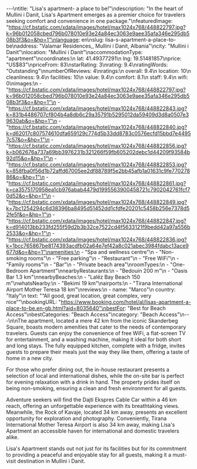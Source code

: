 ---\ntitle: "Lisa's apartment- a place to be!"\ndescription: "In the heart of Mullini i Danit, Lisa's Apartment emerges as a premier choice for travelers seeking comfort and convenience in one package."\nfeaturedImage: "https://cf.bstatic.com/xdata/images/hotel/max1024x768/448822797.jpg?k=96b012058cbed796b078010e93e24a84ec3063e9aee35afa346e295db508b3f3&o=&hp=1"\nlanguage: en\nslug: lisa-s-apartment-a-place-to-be\naddress: "Valamar Residences,, Mullini i Danit, Albania"\ncity: "Mullini i Danit"\nlocation: "Mullini i Danit"\naccommodationType: "apartment"\ncoordinates:\n  lat: 41.49377291\n  lng: 19.51481857\nprice: "US$83"\npriceFrom: 83\nstarRating: 3\nrating: 9.4\nratingWords: "Outstanding"\nnumberOfReviews: 4\nratings:\n  overall: 9.4\n  location: 10\n  cleanliness: 9.4\n  facilities: 10\n  value: 9.4\n  comfort: 8.1\n  staff: 9.4\n  wifi: 0\nimages:\n  - "https://cf.bstatic.com/xdata/images/hotel/max1024x768/448822797.jpg?k=96b012058cbed796b078010e93e24a84ec3063e9aee35afa346e295db508b3f3&o=&hp=1"\n  - "https://cf.bstatic.com/xdata/images/hotel/max1024x768/448822843.jpg?k=831b4486707cf804b4a8db6c29a35791b5295012da59409d3d8a0507e39630ab&o=&hp=1"\n  - "https://cf.bstatic.com/xdata/images/hotel/max1024x768/448822840.jpg?k=d62017c807574610dfa659129c774d5b33dd8783c0576ecfd15bbd7e44957c57&o=&hp=1"\n  - "https://cf.bstatic.com/xdata/images/hotel/max1024x768/448822856.jpg?k=b062676a737a69bb3976231b321266f59fb605202debc1d44209f93584b92d15&o=&hp=1"\n  - "https://cf.bstatic.com/xdata/images/hotel/max1024x768/448822853.jpg?k=858fba0f56d1b72affd67005ee2df88789f5e2bb45afb1a01631c9fe77027886&o=&hp=1"\n  - "https://cf.bstatic.com/xdata/images/hotel/max1024x768/448822861.jpg?k=ca3575170958ea1cb976abab4479d1995563900458721c7902042761fcf70d52&o=&hp=1"\n  - "https://cf.bstatic.com/xdata/images/hotel/max1024x768/448822849.jpg?k=7bc1254294c6d38396ba8495d51452dd1cfdfe20201c5458b256e7378d52fe5f&o=&hp=1"\n  - "https://cf.bstatic.com/xdata/images/hotel/max1024x768/448822847.jpg?k=d914013bb233fd255f59d2b3b32ce7522cd4f5633121f9bedd42a97a556b2533&o=&hp=1"\n  - "https://cf.bstatic.com/xdata/images/hotel/max1024x768/448822836.jpg?k=1bcc765867be8174393acdfb02a64e7ef42a8c021abec3984fdabc13ace9677d&o=&hp=1"\namenities:\n  - "Spa and wellness centre"\n  - "Non-smoking rooms"\n  - "Free parking"\n  - "Restaurant"\n  - "Free WiFi"\n  - "Family rooms"\n  - "Bar"\n  - "Private beach area"\nroomTypes:\n  - "One-Bedroom Apartment"\nnearbyRestaurants:\n  - "Bedouin 200 m"\n  - "Oasis Bar 1.3 km"\nnearbyBeaches:\n  - "Lalëz Bay Beach 150 m"\nwhatsNearby:\n  - "Bekimi 19 km"\nairports:\n  - "Tirana International Airport Mother Teresa 18 km"\nreviews:\n  - name: "Marco"\n    country: "Italy"\n    text: "“All good, great location, great complex, very nice”"\nbookingURL: "https://www.booking.com/hotel/al/lisas-apartment-a-place-to-be.en-gb.html?aid=8035640"\nbestFor: "Best for Beach Access"\nbestCategories: "Beach Access"\ncategory: "Beach Access"\n---\n\nThe apartment, located a mere 42 km from the iconic Skanderbeg Square, boasts modern amenities that cater to the needs of contemporary travelers. Guests can enjoy the convenience of free WiFi, a flat-screen TV for entertainment, and a washing machine, making it ideal for both short and long stays. The fully equipped kitchen, complete with a fridge, invites guests to prepare their meals just the way they like them, offering a taste of home in a new city.

For those who prefer dining out, the in-house restaurant presents a selection of local and international dishes, while the on-site bar is perfect for evening relaxation with a drink in hand. The property prides itself on being non-smoking, ensuring a clean and fresh environment for all guests.

Adventure seekers will find the Dajti Ekspres Cable Car within a 46 km reach, offering an unforgettable experience with its breathtaking views. Meanwhile, the Rock of Kavaje, located 34 km away, presents an excellent opportunity for exploration and photography. Conveniently, Tirana International Mother Teresa Airport is also 34 km away, making Lisa's Apartment an accessible haven for international and domestic travelers alike.

Lisa's Apartment stands out not just for its facilities but for its commitment to providing a peaceful and enjoyable stay for all guests, making it a must-visit destination in Mullini i Danit.